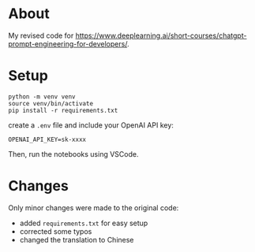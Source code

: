 # About
My revised code for https://www.deeplearning.ai/short-courses/chatgpt-prompt-engineering-for-developers/.

# Setup

```
python -m venv venv
source venv/bin/activate
pip install -r requirements.txt
```

create a `.env` file and include your OpenAI API key:

```
OPENAI_API_KEY=sk-xxxx
```

Then, run the notebooks using VSCode. 

# Changes

Only minor changes were made to the original code:

- added `requirements.txt` for easy setup
- corrected some typos
- changed the translation to Chinese

